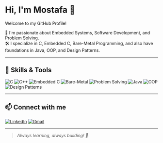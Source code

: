 # Hi, I'm Mostafa 👋

Welcome to my GitHub Profile!

🎯 I'm passionate about Embedded Systems, Software Development, and Problem Solving.  
🛠️ I specialize in C, Embedded C, Bare-Metal Programming, and also have foundations in Java, OOP, and Design Patterns.

---

## 🔧 Skills & Tools

![C](https://img.shields.io/badge/C-00599C?style=for-the-badge&logo=c&logoColor=white)
![C++](https://img.shields.io/badge/C++-00599C?style=for-the-badge&logo=c%2B%2B&logoColor=white)
![Embedded C](https://img.shields.io/badge/Embedded%20C-00599C?style=for-the-badge&logo=embedded-c&logoColor=white)
![Bare-Metal](https://img.shields.io/badge/Bare--Metal%20Programming-007ACC?style=for-the-badge&logo=raspberry-pi&logoColor=white)
![Problem Solving](https://img.shields.io/badge/Problem%20Solving-F59E0B?style=for-the-badge&logo=thinkpad&logoColor=white)
![Java](https://img.shields.io/badge/Java-007396?style=for-the-badge&logo=java&logoColor=white)
![OOP](https://img.shields.io/badge/OOP-FF6F00?style=for-the-badge&logo=databricks&logoColor=white)
![Design Patterns](https://img.shields.io/badge/Design%20Patterns-1E4D2B?style=for-the-badge&logo=matrix&logoColor=white)

---

## 📫 Connect with me

[![LinkedIn](https://img.shields.io/badge/LinkedIn-0A66C2?style=for-the-badge&logo=linkedin&logoColor=white)](linkedin.com/in/mostafa-mohamed-abdallah)
[![Gmail](https://img.shields.io/badge/Email-D14836?style=for-the-badge&logo=gmail&logoColor=white)](mailto:es-mostafa.mohamed2027@alexu.edu.eg)

---

> *Always learning, always building! 🚀*

